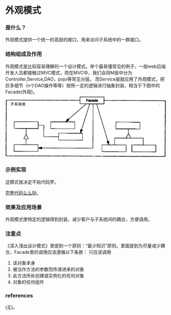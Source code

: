 # 外观模式

### 是什么？

外观模式提供一个统一的高层的接口，用来访问子系统中的一群接口。

### 结构组成及作用

外观模式是比较容易理解的一个设计模式。举个最易懂常见的例子，一般web后端开发人员都接触过MVC模式，而在MVC中，我们会将M层中分为Controller,Service,DAO，pojo等常见分层。
而Service层就应用了外观模式，把巨多细节（n个DAO操作等等）按照一定的逻辑进行抽象封装，相当于下图中的Facade(外观)。
![ Facade structure diagram](Facade.png)

### 示例实现

这模式我决定不贴代码罗。

[完整代码么么哒](https://github.com/teaho2015/design-patterns-learning/tree/master/src/main/java/com/tea/facade/)。

### 效果及应用场景

外观模式使特定的逻辑得到封装，减少客户与子系统间的耦合，方便调用。

### 注意点

《深入浅出设计模式》里提到一个原则：“最少知识”原则。里面提到为尽量减少耦合，Facade里的调用应该遵循以下条款：
只应该调用
1. 该对象本身
2. 被当作方法的参数而传递进来的对象
3. 此方法所处创建或实例化的任何对象
4. 对象的任何组件

### references
(无)。